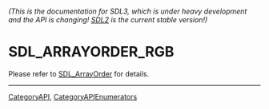 ###### (This is the documentation for SDL3, which is under heavy development and the API is changing! [SDL2](https://wiki.libsdl.org/SDL2/) is the current stable version!)
# SDL_ARRAYORDER_RGB

Please refer to [SDL_ArrayOrder](SDL_ArrayOrder) for details.

----
[CategoryAPI](CategoryAPI), [CategoryAPIEnumerators](CategoryAPIEnumerators)

